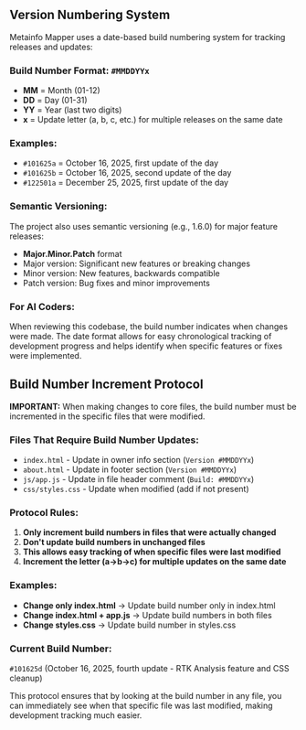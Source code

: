 ## Version Numbering System

Metainfo Mapper uses a date-based build numbering system for tracking releases and updates:

### Build Number Format: `#MMDDYYx`

- **MM** = Month (01-12)
- **DD** = Day (01-31)  
- **YY** = Year (last two digits)
- **x** = Update letter (a, b, c, etc.) for multiple releases on the same date

### Examples:
- `#101625a` = October 16, 2025, first update of the day
- `#101625b` = October 16, 2025, second update of the day
- `#122501a` = December 25, 2025, first update of the day

### Semantic Versioning:
The project also uses semantic versioning (e.g., 1.6.0) for major feature releases:
- **Major.Minor.Patch** format
- Major version: Significant new features or breaking changes
- Minor version: New features, backwards compatible
- Patch version: Bug fixes and minor improvements

### For AI Coders:
When reviewing this codebase, the build number indicates when changes were made. The date format allows for easy chronological tracking of development progress and helps identify when specific features or fixes were implemented.

## Build Number Increment Protocol

**IMPORTANT:** When making changes to core files, the build number must be incremented in the specific files that were modified.

### Files That Require Build Number Updates:
- `index.html` - Update in owner info section (`Version #MMDDYYx`)
- `about.html` - Update in footer section (`Version #MMDDYYx`)
- `js/app.js` - Update in file header comment (`Build: #MMDDYYx`)
- `css/styles.css` - Update when modified (add if not present)

### Protocol Rules:
1. **Only increment build numbers in files that were actually changed**
2. **Don't update build numbers in unchanged files**
3. **This allows easy tracking of when specific files were last modified**
4. **Increment the letter (a→b→c) for multiple updates on the same date**

### Examples:
- **Change only index.html** → Update build number only in index.html
- **Change index.html + app.js** → Update build numbers in both files
- **Change styles.css** → Update build number in styles.css

### Current Build Number:
`#101625d` (October 16, 2025, fourth update - RTK Analysis feature and CSS cleanup)

This protocol ensures that by looking at the build number in any file, you can immediately see when that specific file was last modified, making development tracking much easier.